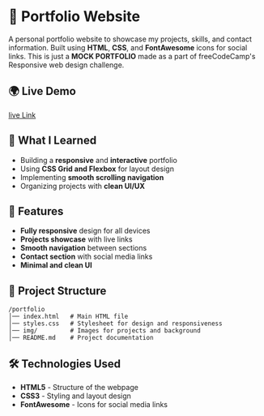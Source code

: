# 🚀 Portfolio Website

A personal portfolio website to showcase my projects, skills, and contact information. Built using **HTML**, **CSS**, and **FontAwesome** icons for social links.
This is just a **MOCK PORTFOLIO** made as a part of freeCodeCamp's Responsive web design challenge.

## 🌍 Live Demo
[live Link](https://abhinavrajeshh.github.io/portfolio-freecodecamp)

## 🎯 What I Learned
- Building a **responsive** and **interactive** portfolio
- Using **CSS Grid and Flexbox** for layout design
- Implementing **smooth scrolling navigation**
- Organizing projects with **clean UI/UX**

## 📌 Features
- **Fully responsive** design for all devices
- **Projects showcase** with live links
- **Smooth navigation** between sections
- **Contact section** with social media links
- **Minimal and clean UI**

## 📁 Project Structure
```
/portfolio
│── index.html   # Main HTML file
│── styles.css   # Stylesheet for design and responsiveness
│── img/         # Images for projects and background
│── README.md    # Project documentation
```

## 🛠️ Technologies Used
- **HTML5** - Structure of the webpage
- **CSS3** - Styling and layout design
- **FontAwesome** - Icons for social media links

